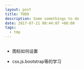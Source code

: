 ```yaml
---
layout: post
title: TODO
description: Some somethings to do
date: 2017-07-21 00:44:07 +08:00
tags: 
  - tmp
---
```

##
-  图标如何设置
+ css.js.bootstrap等的学习